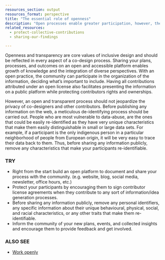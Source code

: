 ```yaml
---
resources_section: output
resources_format: perspective
title: "The essential role of openness"
description: "Open processes enable greater participation, however, they should protect their participants’ privacy."
related_resources:
  - protect-collective-contributions
  - sharing-our-findings

---
```


Openness and transparency are core values of inclusive design and should be reflected in every aspect of a co-design process. Sharing your plans, processes, and outcomes on an open and accessible platform enables growth of knowledge and the integration of diverse perspectives. With an open practice, the community can participate in the organization of the information, deciding what’s important to include. Having all contributions attributed under an open license also facilitates presenting the information on a public platform while protecting contributors rights and ownerships. 


However, an open and transparent process should not jeopardize the privacy of co-designers and other contributors. Before publishing any information on the web, a meticulous de-identifying process should be carried out. People who are most vulnerable to data-abuse, are the ones that could be easily re-identified as they have very unique characteristics that make them easily distinguishable in small or large data sets. For example, if a participant is the only indigenous person in a particular neighborhood of people from European origin, it will be very easy to trace their data back to them. Thus, before sharing any information publicly, remove any characteristics that make your participants re-identifiable.

### TRY

- Right from the start build an open platform to document and share your process with the community. (e.g. website, blog, social media, newsletter, office hours, etc.)
- Protect your participants by encouraging them to sign contributor license agreements when they contribute to any sort of information/idea generation processes.
- Before sharing any information publicly, remove any personal identifiers, any specific information about their unique behavioural, physical, social, and racial characteristics, or any other traits that make them re-identifiable.
- Inform the community of your new plans, events, and collected insights and encourage them to provide feedback and get involved.  


### ALSO SEE


- [Work openly](https://guide.inclusivedesign.ca/practices/WorkOpenly.html)